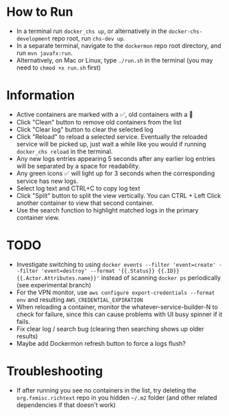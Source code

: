 # How to Run
* In a terminal run `docker_chs up`, or alternatively in the `docker-chs-development` repo root, run `chs-dev up`.
* In a separate terminal, navigate to the `dockermon` repo root directory, and run `mvn javafx:run`.
* Alternatively, on Mac or Linux, type `./run.sh` in the terminal (you may need to `chmod +x run.sh` first)
# Information
* Active containers are marked with a ✅, old containers with a 🛑
* Click "Clean" button to remove old containers from the list
* Click "Clear log" button to clear the selected log
* Click "Reload" to reload a selected service. Eventually the reloaded service will be picked up, just wait a while like you would if running `docker_chs reload` in the terminal.
* Any new logs entries appearing 5 seconds after any earlier log entries will be separated by a space for readability.
* Any green icons ✅ will light up for 3 seconds when the corresponding service has new logs.
* Select log text and CTRL+C to copy log text
* Click "Split" button to split the view vertically. You can CTRL + Left Click another container to view that second container.
* Use the search function to highlight matched logs in the primary container view.
# TODO
* Investigate switching to using `docker events --filter 'event=create' --filter 'event=destroy' --format '{{.Status}} {{.ID}} {{.Actor.Attributes.name}}'` instead of scanning `docker ps` periodically (see experimental branch)
* For the VPN monitor, use `aws configure export-credentials --format env` and resulting `AWS_CREDENTIAL_EXPIRATION`
* When reloading a container, monitor the whatever-service-builder-N to check for failure, since this can cause problems with UI busy spinner if it fails.
* Fix clear log / search bug (clearing then searching shows up older results)
* Maybe add Dockermon refresh button to force a logs flush?
# Troubleshooting
* If after running you see no containers in the list, try deleting the `org.fxmisc.richtext` repo in you hidden `~/.m2` folder (and other related dependencies if that doesn't work)
